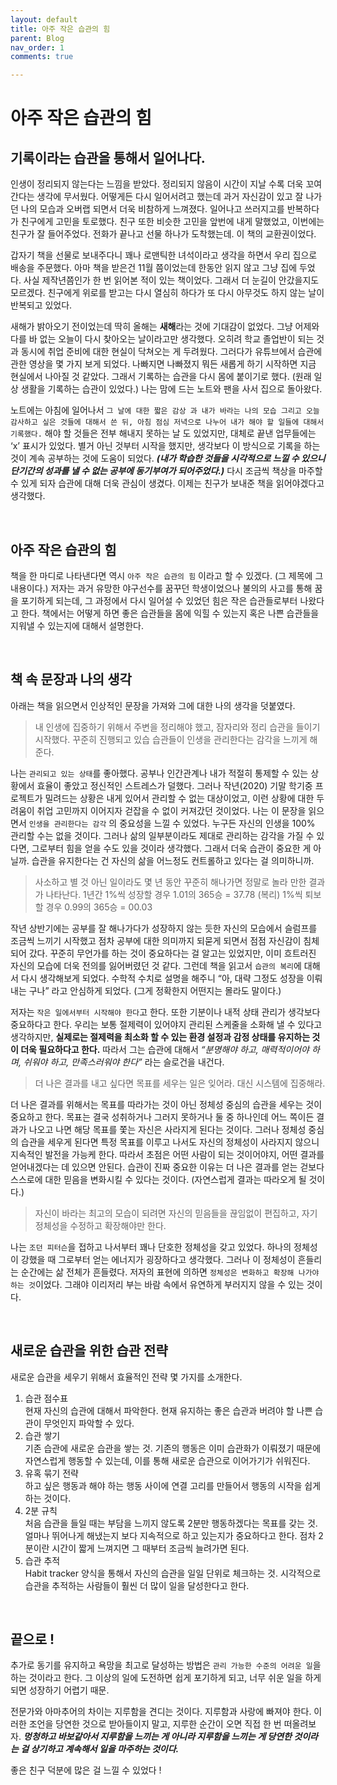 ```yaml
---
layout: default
title: 아주 작은 습관의 힘
parent: Blog
nav_order: 1
comments: true

---
```

# 아주 작은 습관의 힘

## 기록이라는 습관을 통해서 일어나다.

인생이 정리되지 않는다는 느낌을 받았다. 정리되지 않음이 시간이 지날 수록 더욱 꼬여간다는 생각에 무서웠다. 어떻게든 다시 일어서려고 했는데 과거 자신감이 있고 잘 나가던 나의 모습과 오버랩 되면서 더욱 비참하게 느껴졌다. 일어나고 쓰러지고를 반복하다가 친구에게 고민을 토로했다. 친구 또한 비슷한 고민을 앞번에 내게 말했었고, 이번에는 친구가 잘 들어주었다. 전화가 끝나고 선물 하나가 도착했는데. 이 책의 교환권이었다.

갑자기 책을 선물로 보내주다니 꽤나 로맨틱한 녀석이라고 생각을 하면서 우리 집으로 배송을 주문했다. 아마 책을 받은건 11월 쯤이었는데 한동안 읽지 않고 그냥 집에 두었다. 사실 제작년쯤인가 한 번 읽어본 적이 있는 책이었다. 그래서 더 눈길이 안갔을지도 모르겠다. 친구에게 위로를 받고는 다시 열심히 하다가 또 다시 아무것도 하지 않는 날이 반복되고 있었다.

새해가 밝아오기 전이었는데 딱히 올해는 **새해**라는 것에 기대감이 없었다. 그냥 어제와 다를 바 없는 오늘이 다시 찾아오는 날이라고만 생각했다. 오히려 학교 졸업반이 되는 것과 동시에 취업 준비에 대한 현실이 닥쳐오는 게 두려웠다. 그러다가 유튜브에서 습관에 관한 영상을 몇 가지 보게 되었다. 나빠지면 나빠졌지 뭐든 새롭게 하기 시작하면 지금 현실에서 나아질 것 같았다. 그래서 기록하는 습관을 다시 몸에 붙이기로 했다. (원래 일상 생활을 기록하는 습관이 있었다.) 나는 맘에 드는 노트와 팬을 사서 집으로 돌아왔다.

노트에는 아침에 일어나서 `그 날에 대한 짧은 감상 과 내가 바라는 나의 모습 그리고 오늘 감사하고 싶은 것들에 대해서 쓴 뒤, 아침 점심 저녁으로 나누어 내가 해야 할 일들에 대해서 기록했다.` 해야 할 것들은 전부 해내지 못하는 날 도 있었지만, 대체로 끝낸 업무들에는 ‘x’ 표시가 있었다. 별거 아닌 것부터 시작을 했지만, 생각보다 이 방식으로 기록을 하는 것이 계속 공부하는 것에 도움이 되었다. ***(내가 학습한 것들을 시각적으로 느낄 수 있으니 단기간의 성과를 낼 수 없는 공부에 동기부여가 되어주었다.)*** 다시 조금씩 책상을 마주할 수 있게 되자 습관에 대해 더욱 관심이 생겼다. 이제는 친구가 보내준 책을  읽어야겠다고 생각했다.

<br>

## 아주 작은 습관의 힘
책을 한 마디로 나타낸다면 역시 `아주 작은 습관의 힘` 이라고 할 수 있겠다. (그 제목에 그 내용이다.)  저자는 과거 유망한 야구선수를 꿈꾸던 학생이었으나 불의의 사고를 통해 꿈을 포기하게 되는데, 그 과정에서 다시 일어설 수 있었던 힘은 작은 습관들로부터 나왔다고 한다. 책에서는 어떻게 하면 좋은 습관들을 몸에 익힐 수 있는지 혹은 나쁜 습관들을 지워낼 수 있는지에 대해서 설명한다.

<br>

## 책 속 문장과 나의 생각
아래는 책을 읽으면서 인상적인 문장을 가져와 그에 대한 나의 생각을 덧붙였다.

> 내 인생에 집중하기 위해서 주변을 정리해야 했고, 잠자리와 정리 습관을 들이기 시작했다. 꾸준히 진행되고 있습 습관들이 인생을 관리한다는 감각을 느끼게 해준다.

나는 `관리되고 있는 상태`를 좋아했다. 공부나 인간관계나 내가 적절히 통제할 수 있는 상황에서 효율이 좋았고 정신적인 스트레스가 덜했다. 그러나 작년(2020) 기말 학기중 프로젝트가 밀려드는 상황은 내게 있어서 관리할 수 없는 대상이었고, 이런 상황에 대한 두려움이 취업 고민까지 이어지자 걷잡을 수 없이 커져갔던 것이었다. 나는 이 문장을 읽으면서 `인생을 관리한다는 감각` 의 중요성을 느낄 수 있었다. 누구든 자신의 인생을 100% 관리할 수는 없을 것이다. 그러나 삶의 일부분이라도 제대로 관리하는 감각을 가질 수 있다면, 그로부터 힘을 얻을 수도 있을 것이라 생각했다. 그래서 더욱 습관이 중요한 게 아닐까. 습관을 유지한다는 건 자신의 삶을 어느정도 컨트롤하고 있다는 걸 의미하니까.

> 사소하고 별 것 아닌 일이라도 몇 년 동안 꾸준히 해나가면 정말로 놀라 만한 결과가 나타난다.
> 1년간 1%씩 성장할 경우 1.01의 365승 = 37.78 (복리)
>           1%씩 퇴보할 경우 0.99의 365승 = 00.03 

작년 상반기에는 공부를 잘 해나가다가 성장하지 않는 듯한 자신의 모습에서 슬럼프를 조금씩 느끼기 시작했고 점차 공부에 대한 의미까지 되묻게 되면서 점점 자신감이 침체되어 갔다. 꾸준히 무언가를 하는 것이 중요하다는 걸 알고는 있었지만, 이미 흐트러진 자신의 모습에 더욱 전의를 잃어버렸던 것 같다. 그런데 책을 읽고서 `습관의 복리`에 대해서 다시 생각해보게 되었다. 수학적 수치로 설명을 해주니 “아, 대략 그정도 성장을 이뤄내는 구나” 라고 안심하게 되었다. (그게 정확한지 어떤지는 몰라도 말이다.)

저자는 `작은 일에서부터 시작해야 한다`고 한다. 또한 기분이나 내적 상태 관리가 생각보다 중요하다고 한다. 우리는 보통 절제력이 있어야지 관리된 스케줄을 소화해 낼 수 있다고 생각하지만, **실제로는 절제력을 최소화 할 수 있는 환경 설정과 감정 상태를 유지하는 것이 더욱 필요하다고 한다.** 따라서 그는 습관에 대해서 *“분명해야 하고, 매력적이어야 하며, 쉬워야 하고, 만족스러워야 한다”* 라는 슬로건을 내건다.

> 더 나은 결과를 내고 싶다면 목표를 세우는 일은 잊어라. 대신 시스템에 집중해라.

더 나은 결과를 위해서는 목표를 따라가는 것이 아닌 정체성 중심의 습관을 세우는 것이 중요하고 한다. 목표는 결국 성취하거나 그러지 못하거나 둘 중 하나인데 어느 쪽이든 결과가 나오고 나면 해당 목표를 쫓는 자신은 사라지게 된다는 것이다. 그러나 정체성 중심의 습관을 세우게 된다면 특정 목표를 이루고 나서도 자신의 정체성이 사라지지 않으니 지속적인 발전을 가능케 한다. 따라서 초점은 어떤 사람이 되는 것이어야지, 어떤 결과를 얻어내겠다는 데 있으면 안된다. 습관이 진짜 중요한 이유는 더 나은 결과를 얻는 걷보다 스스로에 대한 믿음을 변화시킬 수 있다는 것이다. (자연스럽게 결과는 따라오게 될 것이다.)

> 자신이 바라는 최고의 모습이 되려면 자신의 믿음들을 끊임없이 편집하고, 자기 정체성을 수정하고 확장해야만 한다.

나는 `조던 피터슨`을 접하고 나서부터 꽤나 단호한 정체성을 갖고 있었다. 하나의 정체성이 강했을 때 그로부터 얻는 에너지가 굉장하다고 생각했다. 그러나 이 정체성이 흔들리는 순간에는 삶 전체가 흔들렸다. 저자의 표현에 의하면 `정체성은 변화하고 확장해 나가야 하는 것`이었다. 그래야 이리저리 부는 바람 속에서 유연하게 부러지지 않을 수 있는 것이다.

<br>

## 새로운 습관을 위한 습관 전략
새로운 습관을 세우기 위해서 효율적인 전략 몇 가지를 소개한다.
1. 습관 점수표 <br>
현재 자신의 습관에 대해서 파악한다. 현재 유지하는 좋은 습관과 버려야 할 나쁜 습관이 무엇인지 파악할 수 있다.
2. 습관 쌓기 <br>
기존 습관에 새로운 습관을 쌓는 것. 기존의 행동은 이미 습관화가 이뤄졌기 때문에 자연스럽게 행동할 수 있는데, 이를 통해 새로운 습관으로 이어가기가 쉬워진다.
3. 유혹 묶기 전략 <br>
하고 싶은 행동과 해야 하는 행동 사이에 연결 고리를 만들어서 행동의 시작을 쉽게 하는 것이다.
4. 2분 규칙 <br>
처음 습관을 들일 때는 부담을 느끼지 않도록 2분만 행동하겠다는 목표를 갖는 것.얼마나 뛰어나게 해냈는지 보다 지속적으로 하고 있는지가 중요하다고 한다. 점차 2분이란 시간이 짧게 느껴지면 그 때부터 조금씩 늘려가면 된다.
5. 습관 추적 <br>
Habit tracker 양식을 통해서 자신의 습관을 일일 단위로 체크하는 것. 시각적으로 습관을 추적하는 사람들이 훨씬 더 많이 일을 달성한다고 한다.

<br>

## 끝으로 !
추가로 동기를 유지하고 욕망을 최고로 달성하는 방법은 `관리 가능한 수준의 어려운 일`을 하는 것이라고 한다. 그 이상의 일에 도전하면 쉽게 포기하게 되고, 너무 쉬운 일을 하게 되면 성장하기 어렵기 때문. 

전문가와 아마추어의 차이는 지루함을 견디는 것이다. 지루함과 사랑에 빠져야 한다. 이러한 조언을 당연한 것으로 받아들이지 말고, 지루한 순간이 오면 직접 한 번 떠올려보자. ***멍청하고 바보같아서 지루함을 느끼는 게 아니라 지루함을 느끼는 게 당연한 것이라는 걸 상기하고 계속해서 일을 마주하는 것이다.***

좋은 친구 덕분에 많은 걸 느낄 수 있었다 !